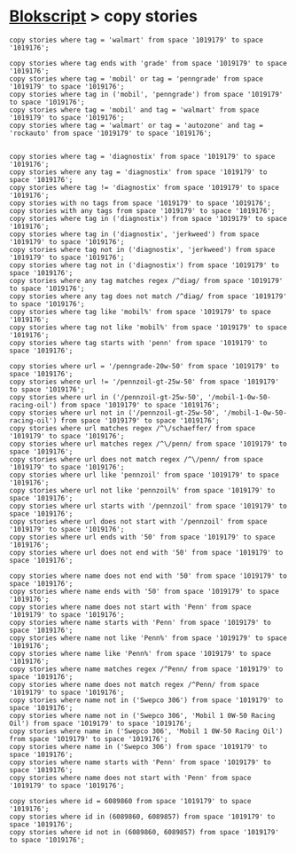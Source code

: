 # [Blokscript](/) > copy stories

	copy stories where tag = 'walmart' from space '1019179' to space '1019176';

	copy stories where tag ends with 'grade' from space '1019179' to space '1019176';
	copy stories where tag = 'mobil' or tag = 'penngrade' from space '1019179' to space '1019176';
	copy stories where tag in ('mobil', 'penngrade') from space '1019179' to space '1019176';
	copy stories where tag = 'mobil' and tag = 'walmart' from space '1019179' to space '1019176';
	copy stories where tag = 'walmart' or tag = 'autozone' and tag = 'rockauto' from space '1019179' to space '1019176';
	
	
	copy stories where tag = 'diagnostix' from space '1019179' to space '1019176';
	copy stories where any tag = 'diagnostix' from space '1019179' to space '1019176';
	copy stories where tag != 'diagnostix' from space '1019179' to space '1019176';
	copy stories with no tags from space '1019179' to space '1019176';
	copy stories with any tags from space '1019179' to space '1019176';
	copy stories where tag in ('diagnostix') from space '1019179' to space '1019176';
	copy stories where tag in ('diagnostix', 'jerkweed') from space '1019179' to space '1019176';
	copy stories where tag not in ('diagnostix', 'jerkweed') from space '1019179' to space '1019176';
	copy stories where tag not in ('diagnostix') from space '1019179' to space '1019176';
	copy stories where any tag matches regex /^diag/ from space '1019179' to space '1019176';
	copy stories where any tag does not match /^diag/ from space '1019179' to space '1019176';
	copy stories where tag like 'mobil%' from space '1019179' to space '1019176';
	copy stories where tag not like 'mobil%' from space '1019179' to space '1019176';
	copy stories where tag starts with 'penn' from space '1019179' to space '1019176';
	
	copy stories where url = '/penngrade-20w-50' from space '1019179' to space '1019176';
	copy stories where url != '/pennzoil-gt-25w-50' from space '1019179' to space '1019176';
	copy stories where url in ('/pennzoil-gt-25w-50', '/mobil-1-0w-50-racing-oil') from space '1019179' to space '1019176';
	copy stories where url not in ('/pennzoil-gt-25w-50', '/mobil-1-0w-50-racing-oil') from space '1019179' to space '1019176';
	copy stories where url matches regex /^\/schaeffer/ from space '1019179' to space '1019176';
	copy stories where url matches regex /^\/penn/ from space '1019179' to space '1019176';
	copy stories where url does not match regex /^\/penn/ from space '1019179' to space '1019176';
	copy stories where url like 'pennzoil' from space '1019179' to space '1019176';
	copy stories where url not like 'pennzoil%' from space '1019179' to space '1019176';
	copy stories where url starts with '/pennzoil' from space '1019179' to space '1019176';
	copy stories where url does not start with '/pennzoil' from space '1019179' to space '1019176';
	copy stories where url ends with '50' from space '1019179' to space '1019176';
	copy stories where url does not end with '50' from space '1019179' to space '1019176';
	
	copy stories where name does not end with '50' from space '1019179' to space '1019176';
	copy stories where name ends with '50' from space '1019179' to space '1019176';
	copy stories where name does not start with 'Penn' from space '1019179' to space '1019176';
	copy stories where name starts with 'Penn' from space '1019179' to space '1019176';
	copy stories where name not like 'Penn%' from space '1019179' to space '1019176';
	copy stories where name like 'Penn%' from space '1019179' to space '1019176';
	copy stories where name matches regex /^Penn/ from space '1019179' to space '1019176';
	copy stories where name does not match regex /^Penn/ from space '1019179' to space '1019176';
	copy stories where name not in ('Swepco 306') from space '1019179' to space '1019176';
	copy stories where name not in ('Swepco 306', 'Mobil 1 0W-50 Racing Oil') from space '1019179' to space '1019176';
	copy stories where name in ('Swepco 306', 'Mobil 1 0W-50 Racing Oil') from space '1019179' to space '1019176';
	copy stories where name in ('Swepco 306') from space '1019179' to space '1019176';
	copy stories where name starts with 'Penn' from space '1019179' to space '1019176';
	copy stories where name does not start with 'Penn' from space '1019179' to space '1019176';
	
	copy stories where id = 6089860 from space '1019179' to space '1019176';
	copy stories where id in (6089860, 6089857) from space '1019179' to space '1019176';
	copy stories where id not in (6089860, 6089857) from space '1019179' to space '1019176';
